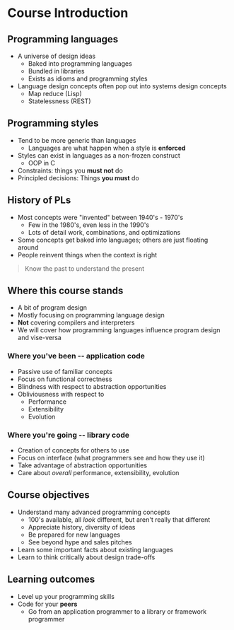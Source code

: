 # Course Introduction

## Programming languages

- A universe of design ideas
	- Baked into programming languages
	- Bundled in libraries
	- Exists as idioms and programming styles
- Language design concepts often pop out into systems design concepts
	- Map reduce (Lisp)
	- Statelessness (REST)

## Programming styles

- Tend to be more generic than languages
	- Languages are what happen when a style is **enforced**
- Styles can exist in languages as a non-frozen construct
	- OOP in C
- Constraints: things you **must not** do
- Principled decisions: Things **you must** do

## History of PLs

- Most concepts were "invented" between 1940's - 1970's
	- Few in the 1980's, even less in the 1990's
	- Lots of detail work, combinations, and optimizations
- Some concepts get baked into languages; others are just floating around
- People reinvent things when the context is right

> Know the past to understand the present

## Where this course stands

- A bit of program design
- Mostly focusing on programming language design
- **Not** covering compilers and interpreters
- We will cover how programming languages influence program design and vise-versa

### Where you've been -- application code

- Passive use of familiar concepts
- Focus on functional correctness
- Blindness with respect to abstraction opportunities
- Obliviousness with respect to
	- Performance
	- Extensibility
	- Evolution

### Where you're going -- library code

- Creation of concepts for others to use
- Focus on interface (what programmers see and how they use it)
- Take advantage of abstraction opportunities
- Care about *overall* performance, extensibility, evolution

## Course objectives

- Understand many advanced programming concepts
	- 100's available, all *look* different, but aren't really that different
	- Appreciate history, diversity of ideas
	- Be prepared for new languages
	- See beyond hype and sales pitches
- Learn some important facts about existing languages
- Learn to think critically about design trade-offs

## Learning outcomes

- Level up your programming skills
- Code for your **peers**
	- Go from an application programmer to a library or framework programmer
